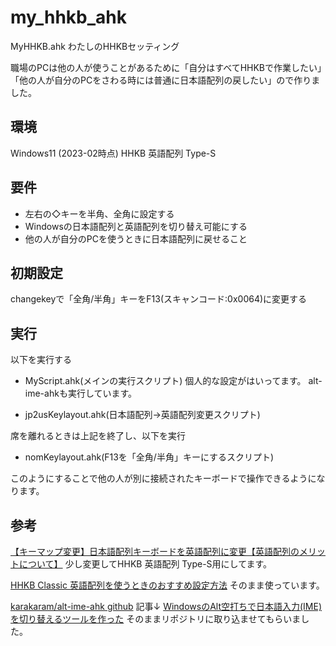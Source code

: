# my_hhkb_ahk

MyHHKB.ahk
わたしのHHKBセッティング

職場のPCは他の人が使うことがあるために「自分はすべてHHKBで作業したい」「他の人が自分のPCをさわる時には普通に日本語配列の戻したい」ので作りました。

## 環境

Windows11 (2023-02時点)
HHKB 英語配列 Type-S

## 要件

* 左右の◇キーを半角、全角に設定する
* Windowsの日本語配列と英語配列を切り替え可能にする
* 他の人が自分のPCを使うときに日本語配列に戻せること

## 初期設定

changekeyで「全角/半角」キーをF13(スキャンコード:0x0064)に変更する

## 実行

以下を実行する

* MyScript.ahk(メインの実行スクリプト)
  個人的な設定がはいってます。
  alt-ime-ahkも実行しています。
  
* jp2usKeylayout.ahk(日本語配列->英語配列変更スクリプト)

席を離れるときは上記を終了し、以下を実行

* nomKeylayout.ahk(F13を「全角/半角」キーにするスクリプト)

このようにすることで他の人が別に接続されたキーボードで操作できるようになります。

## 参考

[【キーマップ変更】日本語配列キーボードを英語配列に変更【英語配列のメリットについて】](https://www.nintechblog.com/keymap-jis-us/)
少し変更してHHKB 英語配列 Type-S用にしてます。

[HHKB Classic 英語配列を使うときのおすすめ設定方法](https://yashulog.com/recommended-setting-of-hhkb-classic/)
そのまま使っています。

[karakaram/alt-ime-ahk github](https://github.com/karakaram/alt-ime-ahk)
記事↓
[WindowsのAlt空打ちで日本語入力(IME)を切り替えるツールを作った](https://www.karakaram.com/alt-ime-on-off/)
そのままリポジトリに取り込ませてもらいました。


